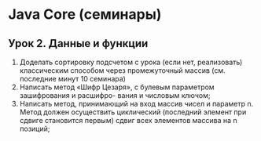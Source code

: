 # Java Core (семинары)
## Урок 2. Данные и функции
1. Доделать сортировку подсчетом с урока (если нет, реализовать) классическим способом через промежуточный массив (см. последние минут 10 семинара)
2. Написать метод «Шифр Цезаря», с булевым параметром зашифрования и расшифро- вания и числовым ключом;
3. Написать метод, принимающий на вход массив чисел и параметр n. Метод должен осуществить циклический (последний элемент при сдвиге становится первым) сдвиг всех элементов массива на n позиций;
